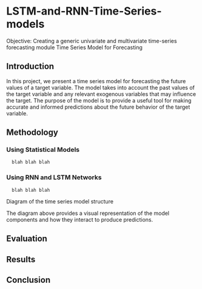 # LSTM-and-RNN-Time-Series-models
Objective: Creating a generic univariate and multivariate time-series forecasting module
Time Series Model for Forecasting

## Introduction
  In this project, we present a time series model for forecasting the future values of a target variable. The model takes into account the past values of the target variable and any relevant exogenous variables that may influence the target. The purpose of the model is to provide a useful tool for making accurate and informed predictions about the future behavior of the target variable.

## Methodology
  ### Using Statistical Models
      blah blah blah
  ### Using RNN and LSTM Networks
      blah blah blah

Diagram of the time series model structure

The diagram above provides a visual representation of the model components and how they interact to produce predictions.

## Evaluation


## Results


## Conclusion

